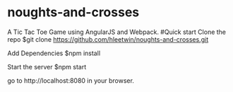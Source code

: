 # noughts-and-crosses
A Tic Tac Toe Game using AngularJS and Webpack.
#Quick start
Clone the repo
$git clone https://github.com/hleetwin/noughts-and-crosses.git

Add Dependencies
$npm install

Start the server
$npm start

go to http://localhost:8080 in your browser.
